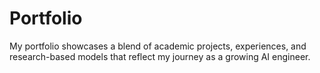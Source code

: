 # Portfolio
My portfolio showcases a blend of academic projects,  experiences, and research-based models that reflect my journey as a growing AI engineer.
